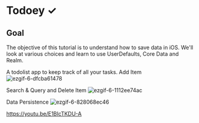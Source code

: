 # Todoey ✓

##  Goal

The objective of this tutorial is to understand how to save data in iOS. We'll look at various choices and learn to use UserDefaults, Core Data and Realm.


A todolist app to keep track of all your tasks.
Add Item
![ezgif-6-dfcba61478](https://github.com/jjcode22/TodoList-iOS/assets/108716229/918d2bca-b426-49fb-9045-7d256cba4331)

Search & Query and Delete Item
![ezgif-6-1112ee74ac](https://github.com/jjcode22/TodoList-iOS/assets/108716229/135f0284-f623-40f9-a752-d3a8fedd4bd3)

Data Persistence
![ezgif-6-828068ec46](https://github.com/jjcode22/TodoList-iOS/assets/108716229/1fa1a703-d3b8-46ba-b073-c93fd4378305)




https://youtu.be/E1BIcTKDU-A




